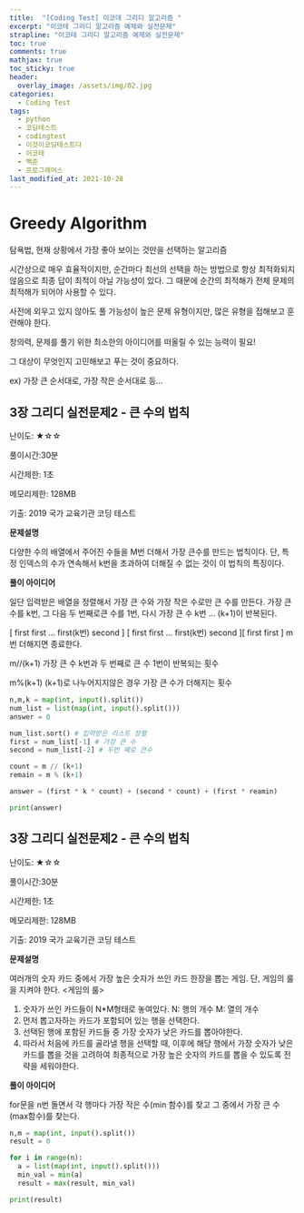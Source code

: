 ```yaml
---
title:  "[Coding Test] 이코데 그리디 알고리즘 "
excerpt: "이코테 그리디 알고리즘 예제와 실전문제"
strapline: "이코테 그리디 알고리즘 예제와 실전문제"
toc: true
comments: true
mathjax: true
toc_sticky: true
header:
  overlay_image: /assets/img/02.jpg
categories:
  - Coding Test
tags:
  - python
  - 코딩테스트
  - codingtest
  - 이것이코딩테스트다
  - 이코테
  - 백준
  - 프로그래머스
last_modified_at: 2021-10-28
---
```



# Greedy Algorithm

 
탐욕법, 현재 상황에서 가장 좋아 보이는 것만을 선택하는 알고리즘

시간상으로 매우 효율적이지만, 순간마다 최선의 선택을 하는 방법으로 항상 최적화되지 않음으로 최종 답이 최적이 아닐 가능성이 있다. 그 때문에 순간의 최적해가 전체 문제의 최적해가 되어야 사용할 수 있다.

사전에 외우고 있지 않아도 풀 가능성이 높은 문제 유형이지만, 많은 유형을 접해보고 훈련해야 한다.

창의력, 문제를 풀기 위한 최소한의 아이디어를 떠올릴 수 있는 능력이 필요!

그 대상이 무엇인지 고민해보고 푸는 것이 중요하다.

ex) 가장 큰 순서대로, 가장 작은 순서대로 등...
 
## 3장 그리디 실전문제2 - 큰 수의 법칙

난이도: ★☆☆

풀이시간:30분

시간제한: 1초

메모리제한: 128MB

기출: 2019 국가 교육기관 코딩 테스트

**문제설명** 

다양한 수의 배열에서 주어진 수들을 M번 더해서 가장 큰수를 만드는 법칙이다. 단, 특정 인덱스의 수가 연속해서 k번을 초과하여 더해질 수 없는 것이 이 법칙의 특징이다.

**풀이 아이디어** 

일단 입력받은 배열을 정렬해서 가장 큰 수와 가장 작은 수로만 큰 수를 만든다. 가장 큰 수를 k번, 그 다음 두 번째로큰 수를 1번, 다시 가장 큰 수 k번 ... (k+1)이 반복된다.

[ first first … first(k번) second ] [ first first … first(k번) second ][ first first ] m번 더해지면 종료한다.

m//(k+1)  가장 큰 수 k번과 두 번째로 큰 수 1번이 반복되는 횟수

m%(k+1) (k+1)로 나누어지지않은 경우 가장 큰 수가 더해지는 횟수

```python
n,m,k = map(int, input().split())
num_list = list(map(int, input().split()))
answer = 0

num_list.sort() # 입력받은 리스트 정렬
first = num_list[-1] # 가장 큰 수
second = num_list[-2] # 두번 째로 큰수

count = m // (k+1)
remain = m % (k+1)

answer = (first * k * count) + (second * count) + (first * reamin)

print(answer)
```

## 3장 그리디 실전문제2 - 큰 수의 법칙

난이도: ★☆☆

풀이시간:30분

시간제한: 1초

메모리제한: 128MB

기출: 2019 국가 교육기관 코딩 테스트

**문제설명** 

여러개의 숫자 카드 중에서 가장 높은 숫자가 쓰인 카드 한장을 뽑는 게임. 단, 게임의 룰을 지켜야 한다. <게임의 룰>

1. 숫자가 쓰인 카드들이 N*M형태로 놓여있다. N: 행의 개수 M: 열의 개수
2. 먼저 뽑고자하는 카드가 포함되어 있는 행을 선택한다.
3. 선택된 행에 포함된 카드들 중 가장 숫자가 낮은 카드를 뽑아야한다.
4. 따라서 처음에 카드를 골라낼 행을 선택할 때, 이후에 해당 행에서 가장 숫자가 낮은 카드를 뽑을 것을 고려하여 최종적으로 가장 높은 숫자의 카드를 뽑을 수 있도록 전략을 세워야한다.

**풀이 아이디어**

for문을 n번 돌면서 각 행마다 가장 작은 수(min 함수)를 찾고 그 중에서 가장 큰 수(max함수)를 찾는다.

```python
n,m = map(int, input().split())
result = 0

for i in range(n):
  a = list(map(int, input().split()))
  min_val = min(a)
  result = max(result, min_val)

print(result)
```
